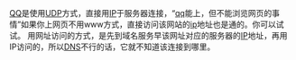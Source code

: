 [QQ](https://www.baidu.com/s?wd=QQ&tn=SE_PcZhidaonwhc_ngpagmjz&rsv_dl=gh_pc_zhidao)是使用[UDP](https://www.baidu.com/s?wd=UDP&tn=SE_PcZhidaonwhc_ngpagmjz&rsv_dl=gh_pc_zhidao)方式，直接用[IP](https://www.baidu.com/s?wd=IP&tn=SE_PcZhidaonwhc_ngpagmjz&rsv_dl=gh_pc_zhidao)于服务器连接，“[qq](https://www.baidu.com/s?wd=qq&tn=SE_PcZhidaonwhc_ngpagmjz&rsv_dl=gh_pc_zhidao)能上，但不能浏览网页的事情”如果你上网页不用www方式，直接访问该网站的[ip](https://www.baidu.com/s?wd=ip&tn=SE_PcZhidaonwhc_ngpagmjz&rsv_dl=gh_pc_zhidao)地址也是通的。你可以试试。 用网址访问的方式，是先到域名服务早该网址对应的服务器的[IP](https://www.baidu.com/s?wd=IP&tn=SE_PcZhidaonwhc_ngpagmjz&rsv_dl=gh_pc_zhidao)地址，再用IP访问的，所以[DNS](https://www.baidu.com/s?wd=DNS&tn=SE_PcZhidaonwhc_ngpagmjz&rsv_dl=gh_pc_zhidao)不行的话，它就不知道该连接到哪里。